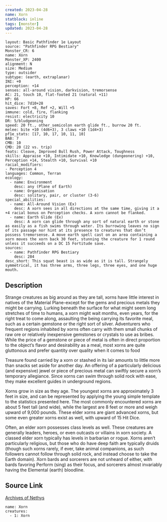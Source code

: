 ```yaml
---
created: 2023-04-28
name: Xorn
statblock: inline
tags: [monster]
updated: 2023-04-28
---
```

```statblock
layout: Basic Pathfinder 1e Layout
source: "Pathfinder RPG Bestiary"
Monster_CR: 6
name: Xorn
Monster_XP: 2400
alignment: N
size: Medium
type: outsider
subtype: (earth, extraplanar)
INI: +0
perception: +14
senses: all-around vision, darkvision, tremorsense
AC: 21, touch 10, flat-footed 21 (natural +11)
HP: 66
hit_dice: 7d10+28
saves: Fort +8, Ref +2, Will +5
immune: cold, fire, flanking
resist: electricity 10
DR: 5/bludgeoning
speed: 20 ft., other_semicolon earth glide ft., burrow 20 ft.
melee: bite +10 (4d6+3), 3 claws +10 (1d4+3)
pf1e_stats: [17, 10, 17, 10, 11, 10]
BAB: 7
CMB: 10
CMD: 20 (22 vs. trip)
feats: Cleave, Improved Bull Rush, Power Attack, Toughness
skills: Appraise +10, Intimidate +10, Knowledge (dungeonering) +10, Perception +14, Stealth +10, Survival +10
racial_modifiers:
- Perception 4
languages: Common, Terran
ecology:
  - name: Environment
    desc: any (Plane of Earth)
  - name: Organisation
    desc: solitary, pair, or cluster (3-6)
special_abilities:
  - name: All-Around Vision (Ex)
    desc: A xorn sees in all directions at the same time, giving it a +4 racial bonus on Perception checks. A xorn cannot be flanked.
  - name: Earth Glide (Ex)
    desc: A xorn can glide through any sort of natural earth or stone as easily as a fish swims through water. Its burrowing leaves no sign of its passage nor hint at its presence to creatures that don’t possess tremorsense. A move earth spell cast on an area containing a xorn moves the xorn back 30 feet, stunning the creature for 1 round unless it succeeds on a DC 15 Fortitude save.
sources:
  - name: Pathfinder RPG Bestiary
    desc: 284
desc_short: This squat beast is as wide as it is tall. Strangely symmetrical, it has three arms, three legs, three eyes, and one huge mouth.
```
## Description
Strange creatures as big around as they are tall, xorns have little interest in natives of the Material Plane-except for the gems and precious metals they might be carrying. Lurking beneath the surface for what might seem long stretches of time to humans, a xorn might wait months, even years, for the right treat to come along, assaulting the being carrying its favorite meal, such as a certain gemstone or the right sort of silver. Adventurers who frequent regions inhabited by xorns often carry with them small chunks of raw ore or relatively inexpensive gemstones or crystals to use as bribes. While the price of a gemstone or piece of metal is often in direct proportion to the object’s flavor and desirability as a meal, most xorns are quite gluttonous and prefer quantity over quality when it comes to food

Treasure found carried by a xorn or stashed in its lair amounts to little more than snacks set aside for another day. An offering of a particularly delicious (and expensive) jewel or piece of precious metal can swiftly secure a xorn’s temporary allegiance. Since xorns can swim through solid rock with ease, they make excellent guides in underground regions.

Xorns grow in size as they age. The youngest xorns are approximately 3 feet in size, and can be represented by applying the young simple template to the statistics presented here. The most commonly encountered xorns are about 5 feet tall (and wide), while the largest are 8 feet or more and weigh upward of 9,000 pounds. These elder xorns are giant advanced xorns, but some even greater xorns exist as well, with upward of 15 Hit Dice.

Often, an elder xorn possesses class levels as well. These creatures are generally leaders, heroes, or even outcasts or villains in xorn society. A classed elder xorn typically has levels in barbarian or rogue. Xorns aren’t particularly religious, but those who do have deep faith are typically druids (though such xorns rarely, if ever, take animal companions, as such followers cannot follow through solid rock, and instead choose to take the Earth domain). Xorn bards and sorcerers are not unheard of either, with bards favoring Perform (sing) as their focus, and sorcerers almost invariably having the Elemental (earth) bloodline.
## Source Link
[Archives of Nethys](https://aonprd.com/MonsterDisplay.aspx?ItemName=Xorn)
```encounter-table
name: Xorn
creatures:
  - 1: Xorn
```

